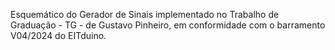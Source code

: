 Esquemático do Gerador de Sinais implementado no Trabalho de Graduação - TG - de Gustavo Pinheiro, em conformidade com o barramento V04/2024 do EITduino.
